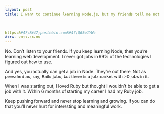 ```yaml
---
layout: post
title: I want to continue learning Node.js, but my friends tell me not to. Am I making a mistake by not following their advice?
    
        
    
https:&#47;&#47;pastebin.com&#47;Q6Sw1YWz
date: 2017-10-08
---
```


<p>No. Don’t listen to your friends. If you keep learning Node, then you’re learning web development. I never got jobs in 99% of the technologies I figured out how to use.</p><p>And yes, you actually can get a job in Node. They’re out there. Not as prevalent as, say, Rails jobs, but there is a job market with &gt;0 jobs in it.</p><p>When I was starting out, I loved Ruby but thought I wouldn’t be able to get a job with it. Within 6 months of starting my career I had my Ruby job.</p><p>Keep pushing forward and never stop learning and growing. If you can do that you’ll never hurt for interesting and meaningful work.</p>
